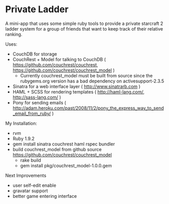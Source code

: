 Private Ladder
========================================================
A mini-app that uses some simple ruby tools to provide a private starcraft 2
ladder system for a group of friends that want to keep track of their relative
ranking.

Uses:

+   CouchDB for storage
+   CouchRest + Model for talking to CouchDB ( https://github.com/couchrest/couchrest, https://github.com/couchrest/couchrest_model )
    + Currently couchrest_model must be built from source since the rubygems.org version has a bad dependency on activesupport-2.3.5
+   Sinatra for a web interface layer ( http://www.sinatrarb.com )
+   HAML + SCSS for rendering templates ( http://haml-lang.com/, http://sass-lang.com/ )
+   Pony for sending emails ( http://adam.heroku.com/past/2008/11/2/pony_the_express_way_to_send_email_from_ruby/ )

My Installation:

+ rvm
+ Ruby 1.9.2
+ gem install sinatra couchrest haml rspec bundler
+ build couchrest_model from github source https://github.com/couchrest/couchrest_model
  + rake build
  + gem install pkg/couchrest_model-1.0.0.gem

Next Improvements

+ user self-edit enable
+ gravatar support
+ better game entering interface